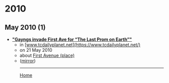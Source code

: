 # 2010

## May 2010 (1)

 - [**"Gayngs invade First Ave for “The Last Prom on Earth”"**](https://www.tcdailyplanet.net/music-gayngs-invade-first-ave-last-prom-earth/)<ul><li>in [www.tcdailyplanet.net](https://www.tcdailyplanet.net/)</li><li>on 21 May 2010</li><li>about [First Avenue (place)](../../topics/place/first-avenue/index.md)</li><li>([mirror](https://web.archive.org/web/*/https://www.tcdailyplanet.net/music-gayngs-invade-first-ave-last-prom-earth/))</li><ul>

----

[Home](../index.md)
